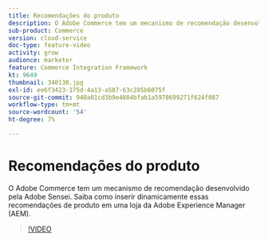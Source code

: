 ```yaml
---
title: Recomendações do produto
description: O Adobe Commerce tem um mecanismo de recomendação desenvolvido pela Adobe Sensei. Saiba como inserir dinamicamente essas recomendações de produto em uma loja da Adobe Experience Manager (AEM).
sub-product: Commerce
version: cloud-service
doc-type: feature-video
activity: grow
audience: marketer
feature: Commerce Integration Framework
kt: 9649
thumbnail: 340130.jpg
exl-id: ee6f3423-175d-4a13-a587-63c285b6075f
source-git-commit: 940a01cd3b9e4804bfab1a5970699271f624f087
workflow-type: tm+mt
source-wordcount: '54'
ht-degree: 7%

---
```


# Recomendações do produto

O Adobe Commerce tem um mecanismo de recomendação desenvolvido pela Adobe Sensei. Saiba como inserir dinamicamente essas recomendações de produto em uma loja da Adobe Experience Manager (AEM).

>[!VIDEO](https://video.tv.adobe.com/v/340130/?learn=on)
